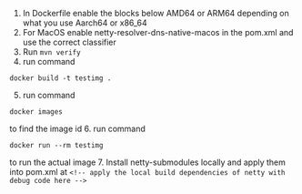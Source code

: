 1. In Dockerfile enable the blocks below AMD64 or ARM64 depending on what you use Aarch64 or x86_64
2. For MacOS enable netty-resolver-dns-native-macos in the pom.xml and use the correct classifier 
3. Run `mvn verify`
4. run command 
```shell
docker build -t testimg .
```
5. run command 
```shell
docker images
```
to find the image id
6. run command
```shell 
docker run --rm testimg
``` 
to run the actual image
7. Install netty-submodules locally and apply them into pom.xml at `<!-- apply the local build dependencies of netty with debug code here -->`